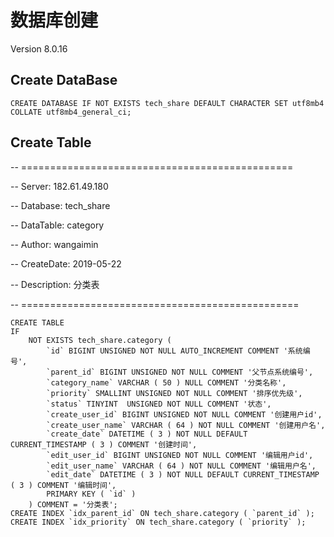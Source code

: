 # 数据库创建
Version 8.0.16

## Create DataBase

```mysql
CREATE DATABASE IF NOT EXISTS tech_share DEFAULT CHARACTER SET utf8mb4 COLLATE utf8mb4_general_ci;
```

<!--备注：COLLATE(核验、排序):_ci结尾表示大小写不敏感（case insensitive）,_cs表示大小写敏感（case  sensitive）,_bin表示二进制的比较（binary）
utf8mb4_0900_ai_ci: _ai:accent insenstive, _as:accent sensitive accent:口音，音调-->

<!--utf8mb4_unicode_ci 是基于标准的Unicode来排序和比较，能够在各种语言之间精确排序；
    utf8mb4_general_ci 没有实现Unicode排序规则，在遇到某些特殊语言或字符是，排序结果可能不是所期望的。utf8mb4_general_ci 在比较和排序的时候更快
utf8mb4_unicode_ci 在特殊情况下，Unicode排序规则为了能够处理特殊字符的情况，实现了略微复杂的排序算法。但是在绝大多数情况下，不会发生此类复杂比较。为了Emojis一类手机端表情图片使用unicode排序没有必要。-->


## Create Table

-- ===============================================

-- Server:	182.61.49.180

-- Database:	tech_share

-- DataTable: category

-- Author:    wangaimin	

-- CreateDate:	2019-05-22

-- Description:	分类表

-- ================================================

```mysql
CREATE TABLE
IF
	NOT EXISTS tech_share.category (
		`id` BIGINT UNSIGNED NOT NULL AUTO_INCREMENT COMMENT '系统编号',
		`parent_id` BIGINT UNSIGNED NOT NULL COMMENT '父节点系统编号',
		`category_name` VARCHAR ( 50 ) NULL COMMENT '分类名称',
		`priority` SMALLINT UNSIGNED NOT NULL COMMENT '排序优先级',
		`status` TINYINT  UNSIGNED NOT NULL COMMENT '状态',
		`create_user_id` BIGINT UNSIGNED NOT NULL COMMENT '创建用户id',
		`create_user_name` VARCHAR ( 64 ) NOT NULL COMMENT '创建用户名',
		`create_date` DATETIME ( 3 ) NOT NULL DEFAULT CURRENT_TIMESTAMP ( 3 ) COMMENT '创建时间',
		`edit_user_id` BIGINT UNSIGNED NOT NULL COMMENT '编辑用户id',
		`edit_user_name` VARCHAR ( 64 ) NOT NULL COMMENT '编辑用户名',
		`edit_date` DATETIME ( 3 ) NOT NULL DEFAULT CURRENT_TIMESTAMP ( 3 ) COMMENT '编辑时间',
		PRIMARY KEY ( `id` ) 
	) COMMENT = '分类表';
CREATE INDEX `idx_parent_id` ON tech_share.category ( `parent_id` );
CREATE INDEX `idx_priority` ON tech_share.category ( `priority` );


```


